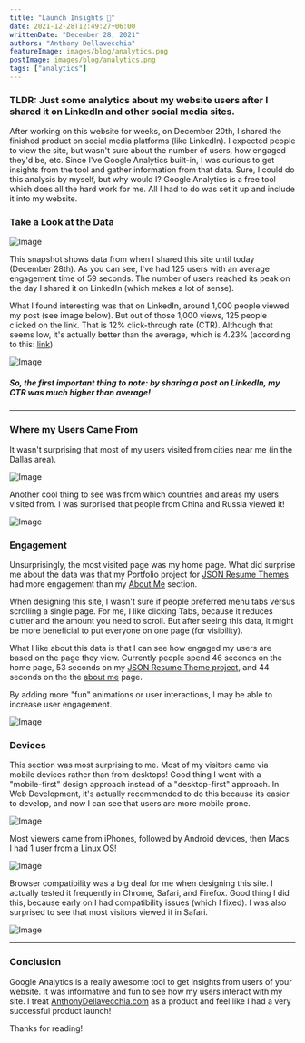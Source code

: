 ```yaml
---
title: "Launch Insights 🚀"
date: 2021-12-28T12:49:27+06:00
writtenDate: "December 28, 2021"
authors: "Anthony Dellavecchia"
featureImage: images/blog/analytics.png
postImage: images/blog/analytics.png
tags: ["analytics"]
---
```


### TLDR: Just some analytics about my website users after I shared it on LinkedIn and other social media sites.

After working on this website for weeks, on December 20th, I shared the finished product on social media platforms (like LinkedIn). I expected people to view the site, but wasn't sure about the number of users, how engaged they'd be, etc. Since I've Google Analytics built-in, I was curious to get insights from the tool and gather information from that data. Sure, I could do this analysis by myself, but why would I? Google Analytics is a free tool which does all the hard work for me. All I had to do was set it up and include it into my website.

### Take a Look at the Data

![Image](/images/blog/analytics.png)

This snapshot shows data from when I shared this site until today (December 28th). As you can see, I've had 125 users with an average engagement time of 59 seconds. The number of users reached its peak on the day I shared it on LinkedIn (which makes a lot of sense).

What I found interesting was that on LinkedIn, around 1,000 people viewed my post (see image below). But out of those 1,000 views, 125 people clicked on the link. That is 12% click-through rate (CTR). Although that seems low, it's actually better than the average, which is 4.23% (according to this: [link](https://mixpanel.com/blog/optimizing-call-to-action/#:~:text=The%20Average%20Click%2DThrough%20Rate%20of%20CTAs%20is%204.23%25&text=That's%20better%20than%20the%20CTR,through%20rate%20was%20almost%2070%25.))

![Image](/images/blog/linkedin-stats.png)

##### So, the first important thing to note: by sharing a post on LinkedIn, my CTR was much higher than average!


---

### Where my Users Came From

It wasn't surprising that most of my users visited from cities near me (in the Dallas area).

![Image](/images/blog/cities.png)

Another cool thing to see was from which countries and areas my users visited from. I was surprised that people from China and Russia viewed it!

![Image](/images/blog/countries.png)


### Engagement 

Unsurprisingly, the most visited page was my home page. What did surprise me about the data was that my Portfolio project for [JSON Resume Themes](https://anthonydellavecchia.com/portfolio/themes/) had more engagement than my [About Me](https://anthonydellavecchia.com/about/) section.

When designing this site, I wasn't sure if people preferred menu tabs versus scrolling a single page. For me, I like clicking Tabs, because it reduces clutter and the amount you need to scroll. But after seeing this data, it might be more beneficial to put everyone on one page (for visibility).

What I like about this data is that I can see how engaged my users are based on the page they view. Currently people spend 46 seconds on the home page, 53 seconds on my [JSON Resume Theme project](https://anthonydellavecchia.com/portfolio/themes/), and 44 seconds on the the [about me](https://anthonydellavecchia.com/about/) page.

By adding more "fun" animations or user interactions, I may be able to increase user engagement.

![Image](/images/blog/events.png)


### Devices

This section was most surprising to me. Most of my visitors came via mobile devices rather than from desktops! Good thing I went with a "mobile-first" design approach instead of a "desktop-first" approach. In Web Development, it's actually recommended to do this because its easier to develop, and now I can see that users are more mobile prone.

![Image](/images/blog/devices.png)

Most viewers came from iPhones, followed by Android devices, then Macs. I had 1 user from a Linux OS!

![Image](/images/blog/os.png)

Browser compatibility was a big deal for me when designing this site. I actually tested it frequently in Chrome, Safari, and Firefox. Good thing I did this, because early on I had compatibility issues (which I fixed). I was also surprised to see that most visitors viewed it in Safari.

![Image](/images/blog/browser.png)

---

### Conclusion

Google Analytics is a really awesome tool to get insights from users of your website. It was informative and fun to see how my users interact with my site. I treat [AnthonyDellavecchia.com](https://www.anthonydellavecchia.com) as a product and feel like I had a very successful product launch!

Thanks for reading!
